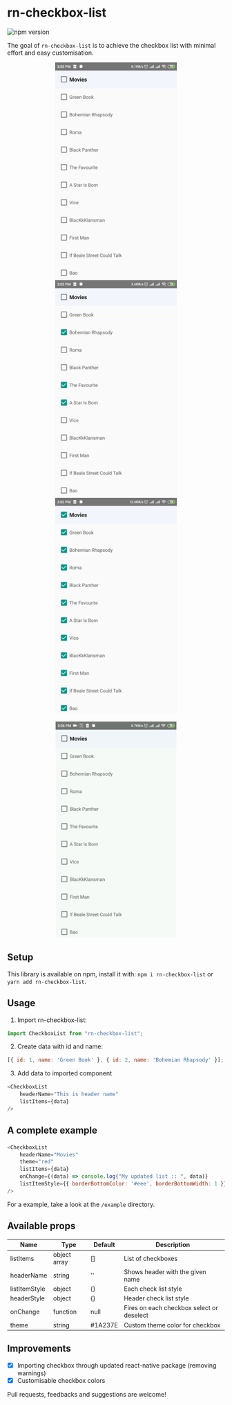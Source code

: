 # rn-checkbox-list

![npm version](https://badge.fury.io/js/rn-checkbox-list.svg)


The goal of `rn-checkbox-list` is to achieve the checkbox list with minimal effort and easy customisation.

<p align="center">
<img src="/.github/initial.jpeg" height="500" />
<img src="/.github/single_select.jpeg" height="500" />
<img src="/.github/select_all.jpeg" height="500" />
</p>

<p align="center">
<img src="/.github/demo.gif" height="500" />
</p>

## Setup

This library is available on npm, install it with: `npm i rn-checkbox-list` or `yarn add rn-checkbox-list`.

## Usage

1.  Import rn-checkbox-list:

```javascript
import CheckboxList from "rn-checkbox-list";
```

2.  Create data with id and name:

```javascript
[{ id: 1, name: 'Green Book' }, { id: 2, name: 'Bohemian Rhapsody' }];
```
3.  Add data to imported component

```javascript
<CheckboxList
	headerName="This is header name"
	listItems={data}
/>
```

## A complete example
```javascript
<CheckboxList
	headerName="Movies"
	theme="red"
	listItems={data}
	onChange={(data) => console.log("My updated list :: ", data)}
	listItemStyle={{ borderBottomColor: '#eee', borderBottomWidth: 1 }}
/>
```
For a example, take a look at the `/example` directory.

## Available props

| Name                           | Type             | Default                        | Description                                                                                                                                |
| ------------------------------ | ---------------- | ------------------------------ | ------------------------------------------------------------------------------------------------------------------------------------------ |
| listItems        | object array | []          | List of checkboxes|
| headerName       | string       | ''          | Shows header with the given name|
| listItemStyle    | object 			| {}          | Each check list style|
| headerStyle      | object       | {}          | Header check list style|
| onChange      	 | function     | null        | Fires on each checkbox select or deselect|
| theme      	 		 | string       | #1A237E     | Custom theme color for checkbox|


## Improvements
- [x] Importing checkbox through updated react-native package (removing warnings)
- [x] Customisable checkbox colors

Pull requests, feedbacks and suggestions are welcome!
